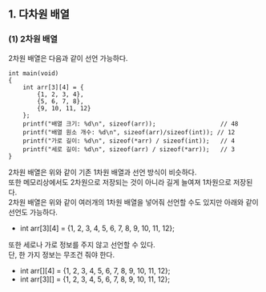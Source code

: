 <h2> <strong> 1. 다차원 배열 </strong> </h2>

<h3> <strong> (1) 2차원 배열 </strong> </h3>

2차원 배열은 다음과 같이 선언 가능하다. <br>

```(c)
int main(void)
{
	int arr[3][4] = {
		{1, 2, 3, 4},
		{5, 6, 7, 8},
		{9, 10, 11, 12}
	};
	printf("배열 크기: %d\n", sizeof(arr));					 // 48
	printf("배열 원소 개수: %d\n", sizeof(arr)/sizeof(int)); // 12
	printf("가로 길이: %d\n", sizeof(*arr) / sizeof(int));	 // 4
	printf("세로 길이: %d\n", sizeof(arr) / sizeof(*arr));	 // 3
}
```

2차원 배열은 위와 같이 기존 1차원 배열과 선언 방식이 비슷하다. <br>
또한 메모리상에서도 2차원으로 저장되는 것이 아니라 길게 늘여져 1차원으로 저장된다. <br>
2차원 배열은 위와 같이 여러개의 1차원 배열을 넣어줘 선언할 수도 있지만 아래와 같이 선언도 가능하다.

* int arr[3][4] = {1, 2, 3, 4, 5, 6, 7, 8, 9, 10, 11, 12};

또한 세로나 가로 정보를 주지 않고 선언할 수 있다. <br>
단, 한 가지 정보는 무조건 줘야 한다.

* int arr[][4] = {1, 2, 3, 4, 5, 6, 7, 8, 9, 10, 11, 12};
* int arr[3][] = {1, 2, 3, 4, 5, 6, 7, 8, 9, 10, 11, 12};